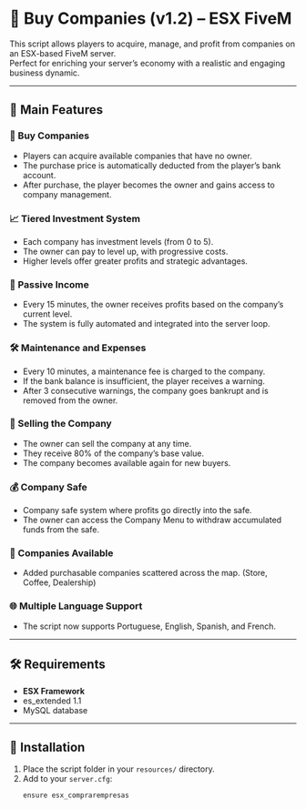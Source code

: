 # 🏢 Buy Companies (v1.2) – ESX FiveM

This script allows players to acquire, manage, and profit from companies on an ESX-based FiveM server.  
Perfect for enriching your server’s economy with a realistic and engaging business dynamic.

---

## 📌 Main Features

### 🏪 Buy Companies
- Players can acquire available companies that have no owner.
- The purchase price is automatically deducted from the player’s bank account.
- After purchase, the player becomes the owner and gains access to company management.

### 📈 Tiered Investment System
- Each company has investment levels (from 0 to 5).
- The owner can pay to level up, with progressive costs.
- Higher levels offer greater profits and strategic advantages.

### 💸 Passive Income
- Every 15 minutes, the owner receives profits based on the company’s current level.
- The system is fully automated and integrated into the server loop.

### 🛠️ Maintenance and Expenses
- Every 10 minutes, a maintenance fee is charged to the company.
- If the bank balance is insufficient, the player receives a warning.
- After 3 consecutive warnings, the company goes bankrupt and is removed from the owner.

### 🔁 Selling the Company
- The owner can sell the company at any time.
- They receive 80% of the company’s base value.
- The company becomes available again for new buyers.

### 💰 Company Safe
- Company safe system where profits go directly into the safe.
- The owner can access the Company Menu to withdraw accumulated funds from the safe.

### 🏬 Companies Available
- Added purchasable companies scattered across the map. (Store, Coffee, Dealership)

### 🌐 Multiple Language Support
- The script now supports Portuguese, English, Spanish, and French.

---

## 🛠️ Requirements
- **ESX Framework**
- es_extended 1.1
- MySQL database

---

## 📂 Installation

1. Place the script folder in your `resources/` directory.
2. Add to your `server.cfg`:
   ```bash
   ensure esx_comprarempresas
